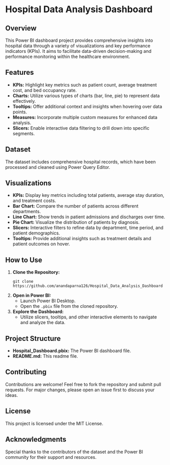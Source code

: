 # Hospital Data Analysis Dashboard

## Overview
This Power BI dashboard project provides comprehensive insights into hospital data through a variety of visualizations and key performance indicators (KPIs). It aims to facilitate data-driven decision-making and performance monitoring within the healthcare environment.

## Features
* **KPIs:** Highlight key metrics such as patient count, average treatment cost, and bed occupancy rate.
* **Charts:** Utilize various types of charts (bar, line, pie) to represent data effectively.
* **Tooltips:** Offer additional context and insights when hovering over data points.
* **Measures:** Incorporate multiple custom measures for enhanced data analysis.
* **Slicers:** Enable interactive data filtering to drill down into specific segments.

## Dataset
The dataset includes comprehensive hospital records, which have been processed and cleaned using Power Query Editor.

## Visualizations
* **KPIs:** Display key metrics including total patients, average stay duration, and treatment costs.
* **Bar Chart:** Compare the number of patients across different departments.
* **Line Chart:** Show trends in patient admissions and discharges over time.
* **Pie Chart:** Visualize the distribution of patients by diagnosis.
* **Slicers:** Interactive filters to refine data by department, time period, and patient demographics.
* **Tooltips:** Provide additional insights such as treatment details and patient outcomes on hover.

## How to Use
1. **Clone the Repository:** 
    ```
    git clone https://github.com/anandaparna126/Hospital_Data_Analysis_Dashboard
    ```
2. **Open in Power BI:** 
    * Launch Power BI Desktop.
    * Open the `.pbix` file from the cloned repository.
3. **Explore the Dashboard:** 
    * Utilize slicers, tooltips, and other interactive elements to navigate and analyze the data.

## Project Structure
* **Hospital_Dashboard.pbix:** The Power BI dashboard file.
* **README.md:** This readme file.

## Contributing
Contributions are welcome! Feel free to fork the repository and submit pull requests. For major changes, please open an issue first to discuss your ideas.

## License
This project is licensed under the MIT License.

## Acknowledgments
Special thanks to the contributors of the dataset and the Power BI community for their support and resources.
